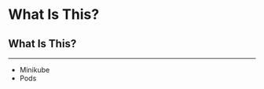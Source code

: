 # What Is This?


## What Is This?

---

* Minikube <!-- .element: class="fragment" -->
* Pods <!-- .element: class="fragment" -->